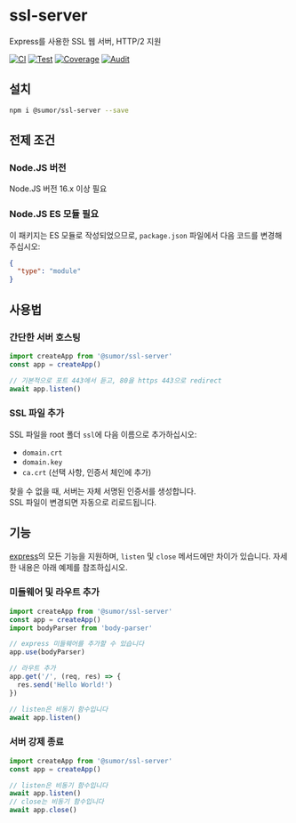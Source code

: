 # ssl-server

Express를 사용한 SSL 웹 서버, HTTP/2 지원

[![CI](https://github.com/sumor-cloud/ssl-server/actions/workflows/ci.yml/badge.svg)](https://github.com/sumor-cloud/ssl-server/actions/workflows/ci.yml)
[![Test](https://github.com/sumor-cloud/ssl-server/actions/workflows/ut.yml/badge.svg)](https://github.com/sumor-cloud/ssl-server/actions/workflows/ut.yml)
[![Coverage](https://github.com/sumor-cloud/ssl-server/actions/workflows/coverage.yml/badge.svg)](https://github.com/sumor-cloud/ssl-server/actions/workflows/coverage.yml)
[![Audit](https://github.com/sumor-cloud/ssl-server/actions/workflows/audit.yml/badge.svg)](https://github.com/sumor-cloud/ssl-server/actions/workflows/audit.yml)

## 설치

```bash
npm i @sumor/ssl-server --save
```

## 전제 조건

### Node.JS 버전

Node.JS 버전 16.x 이상 필요

### Node.JS ES 모듈 필요

이 패키지는 ES 모듈로 작성되었으므로, `package.json` 파일에서 다음 코드를 변경해 주십시오:

```json
{
  "type": "module"
}
```

## 사용법

### 간단한 서버 호스팅

```javascript
import createApp from '@sumor/ssl-server'
const app = createApp()

// 기본적으로 포트 443에서 듣고, 80을 https 443으로 redirect
await app.listen()
```

### SSL 파일 추가

SSL 파일을 root 폴더 `ssl`에 다음 이름으로 추가하십시오:

- `domain.crt`
- `domain.key`
- `ca.crt` (선택 사항, 인증서 체인에 추가)

찾을 수 없을 때, 서버는 자체 서명된 인증서를 생성합니다.  
SSL 파일이 변경되면 자동으로 리로드됩니다.

## 기능

[express](https://www.npmjs.com/package/express)의 모든 기능을 지원하며, `listen` 및 `close` 메서드에만 차이가 있습니다. 자세한 내용은 아래 예제를 참조하십시오.

### 미들웨어 및 라우트 추가

```javascript
import createApp from '@sumor/ssl-server'
const app = createApp()
import bodyParser from 'body-parser'

// express 미들웨어를 추가할 수 있습니다
app.use(bodyParser)

// 라우트 추가
app.get('/', (req, res) => {
  res.send('Hello World!')
})

// listen은 비동기 함수입니다
await app.listen()
```

### 서버 강제 종료

```javascript
import createApp from '@sumor/ssl-server'
const app = createApp()

// listen은 비동기 함수입니다
await app.listen()
// close는 비동기 함수입니다
await app.close()
```
